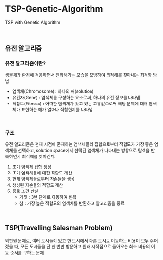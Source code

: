 # TSP-Genetic-Algorithm
TSP with Genetic Algorithm

<br>

## 유전 알고리즘
### 유전 알고리즘이란?
생물체가 환경에 적응하면서 진화해가는 모습을 모방하여 최적해를 찾아내는 최적화 방법

- 염색체(Chromosome) : 하나의 해(solution)
- 유전자(Gene) : 염색체를 구성하는 요소로써, 하나의 유전 정보를 나타냄
- 적합도(Fitness) : 어떠한 염색체가 갖고 있는 고유값으로써 해당 문제에 대해 염색체가 표현하는 해가 얼마나 적합한지를 나타냄

<br>

### 구조
유전 알고리즘은 현재 시점에 존재하는 염색체들의 집합으로부터 적합도가 가장 좋은 염색체를 선택하고, solution space에서 선택된 염색체가 나타내는 방향으로 탐색을 반복하면서 최적해를 찾아간다.

1) 초기 염색체 집합 생성
2) 초기 염색체들에 대한 적합도 계산
3) 현재 염색체들로부터 자손들을 생성
4) 생성된 자손들의 적합도 계산
5) 종료 조건 판별
    - 거짓 : 3번 단계로 이동하여 반복
    - 참 : 가장 높은 적합도의 염색체를 반환하고 알고리즘을 종료

<br>

## TSP(Travelling Salesman Problem)
외판원 문제로, 여러 도시들이 있고 한 도시에서 다른 도시로 이동하는 비용이 모두 주어졌을 때, 모든 도시들을 단 한 번만 방문하고 원래 시작점으로 돌아오는 최소 비용의 이동 순서를 구하는 문제
